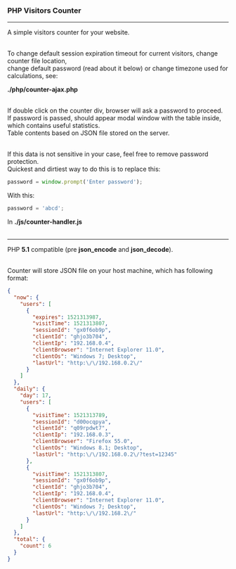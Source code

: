### PHP Visitors Counter
***
A simple visitors counter for your website.<br /><br />

To change default session expiration timeout for current visitors, change counter file location,<br />
change default password (read about it below) or change timezone used for calculations, see:<br />

**./php/counter-ajax.php**<br /><br />

If double click on the counter div, browser will ask a password to proceed.<br />
If password is passed, should appear modal window with the table inside, which contains useful statistics.<br />
Table contents based on JSON file stored on the server.<br /><br />

If this data is not sensitive in your case, feel free to remove password protection.<br />
Quickest and dirtiest way to do this is to replace this:

```js
password = window.prompt('Enter password');
```

With this:

```js
password = 'abcd';
```

In **./js/counter-handler.js**<br /><br />

***
PHP **5.1** compatible (pre **json_encode** and **json_decode**).<br /><br />

Counter will store JSON file on your host machine, which has following format:<br />
```json
{
  "now": {
    "users": [
      {
        "expires": 1521313987,
        "visitTime": 1521313807,
        "sessionId": "gx0f6ob9p",
        "clientId": "ghjo3b704",
        "clientIp": "192.168.0.4",
        "clientBrowser": "Internet Explorer 11.0",
        "clientOs": "Windows 7; Desktop",
        "lastUrl": "http:\/\/192.168.0.2\/"
      }
    ]
  },
  "daily": {
    "day": 17,
    "users": [
      {
        "visitTime": 1521313789,
        "sessionId": "d00ocqpya",
        "clientId": "q09rpdwt7",
        "clientIp": "192.168.0.3",
        "clientBrowser": "Firefox 55.0",
        "clientOs": "Windows 8.1; Desktop",
        "lastUrl": "http:\/\/192.168.0.2\/?test=12345"
      },
      {
        "visitTime": 1521313807,
        "sessionId": "gx0f6ob9p",
        "clientId": "ghjo3b704",
        "clientIp": "192.168.0.4",
        "clientBrowser": "Internet Explorer 11.0",
        "clientOs": "Windows 7; Desktop",
        "lastUrl": "http:\/\/192.168.2\/"
      }
    ]
  },
  "total": {
    "count": 6
  }
}
```
